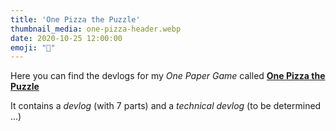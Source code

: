```yaml
---
title: 'One Pizza the Puzzle'
thumbnail_media: one-pizza-header.webp
date: 2020-10-25 12:00:00
emoji: "🍕"
---
```


Here you can find the devlogs for my _One Paper Game_ called [**One Pizza the Puzzle**](https://pandaqi.com/one-pizza-the-puzzle)

It contains a _devlog_ (with 7 parts) and a _technical devlog_ (to be determined ...)